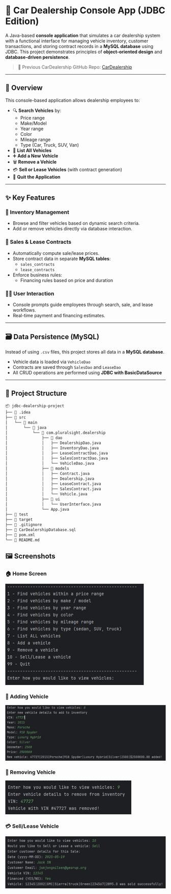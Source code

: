 # 🚗 Car Dealership Console App (JDBC Edition)

A Java-based **console application** that simulates a car dealership system with a functional interface for managing vehicle inventory, customer transactions, and storing contract records in a **MySQL database** using JDBC. This project demonstrates principles of **object-oriented design** and **database-driven persistence**.

> 🔗 Previous CarDealership GitHub Repo: [CarDealership](https://github.com/Jskjongn/CarDealership)

---

## 🧩 Overview

This console-based application allows dealership employees to:

- 🔍 **Search Vehicles** by:
    - Price range
    - Make/Model
    - Year range
    - Color
    - Mileage range
    - Type (Car, Truck, SUV, Van)
- 📃 **List All Vehicles**
- ➕ **Add a New Vehicle**
- 🗑️ **Remove a Vehicle**
- 💳 **Sell or Lease Vehicles** (with contract generation)
- 👋 **Quit the Application**

---

## ✨ Key Features

### 🔧 Inventory Management
- Browse and filter vehicles based on dynamic search criteria.
- Add or remove vehicles directly via database interaction.

### 💼 Sales & Lease Contracts
- Automatically compute sale/lease prices.
- Store contract data in separate **MySQL tables**:
    - `sales_contracts`
    - `lease_contracts`
- Enforce business rules:
    - Financing rules based on price and duration

### 🧑‍💻 User Interaction
- Console prompts guide employees through search, sale, and lease workflows.
- Real-time payment and financing estimates.

---

## 🗃️ Data Persistence (MySQL)

Instead of using `.csv` files, this project stores all data in a **MySQL database**.

- Vehicle data is loaded via `VehicleDao`
- Contracts are saved through `SalesDao` and `LeaseDao`
- All CRUD operations are performed using **JDBC with BasicDataSource**

---

## 📁 Project Structure
```
📦 jdbc-dealership-project
├── 📁 .idea
├── 📁 src
│   └── 📁 main
│       └── 📁 java
│           └── 📁 com.pluralsight.dealership
│               ├── 📁 dao
│               │   ├── DealershipDao.java
│               │   ├── InventoryDao.java
│               │   ├── LeaseContractDao.java
│               │   ├── SalesContractDao.java
│               │   └── VehicleDao.java
│               ├── 📁 models
│               │   ├── Contract.java
│               │   ├── Dealership.java
│               │   ├── LeaseContract.java
│               │   ├── SalesContract.java
│               │   └── Vehicle.java
│               ├── 📁 ui
│               │   └── UserInterface.java
│               └── App.java
├── 📁 test
├── 📁 target
├── 📄 .gitignore
├── 📄 CarDealershipDatabase.sql
├── 📄 pom.xml
└── 📄 README.md
```

## 🖼️ Screenshots
### 🏠 Home Screen

![img_1.png](src/main/resources/img_1.png)

### 🚗 Adding Vehicle
![img.png](src/main/resources/img.png)

### 🚗 Removing Vehicle
![img_1.png](src/main/resources/img_3.png)

### 💳 Sell/Lease Vehicle
![img_2.png](src/main/resources/img_2.png)